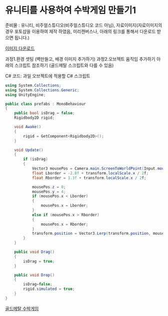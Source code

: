# 유니티를 사용하여 수박게임 만들기1

준비물 : 유니티, 비주얼스튜디오(비주얼스튜디오 코드 아님), 자료이미지(자료이미지의 경우 포토샵을 이용하여 제작 하였음, 미리캔버스나, 아래의 링크를 통해서 다운로드 받으면 됩니다.)

[이미지 다운로드](https://www.youtube.com/redirect?event=video_description&amp;redir_token=QUFFLUhqbi1QLWdIb2VpX1NCUXpOdG9kb2dia3lkeE5Sd3xBQ3Jtc0tuMzlfQkFrMk9sMnY3aDJDRG43RU5aUElrS3hJbXVfRWNhVk1McUhmRDRsQ0xUbU9EbGRXVDJKaWVKQzFBLTBxZGo0NTFSSy1WdVlWNXBkRm9jckNLcUllTzU3MjB0WEpIM0V5MEhZRXFRQk9UYnY3dw&amp;q=https%3A%2F%2Fwww.goldmetal.co.kr%2Funity%2Fpackages%2FDongleFamily_Assets_Pack.unitypackage&amp;v=eQPp0QTz4JM)

과정1.환경 셋팅 (벽만들고, 배경 이미지 추가하기)
과정2.오브젝트 움직임 추가하기 아래의 스크립트 참조하기 (골드메탈 스크립트와 다를 수 있음)

C# 코드: 과일 오브젝트에 적용할 C# 스크립트
```csharp
using System.Collections;
using System.Collections.Generic;
using UnityEngine;

public class prefabs : MonoBehaviour
{
    public bool isDrag = false;
    Rigidbody2D rigid;

    void Awake()
    {
        rigid = GetComponent<Rigidbody2D>();
    }

    void Update()
    {
        if (isDrag)
        {
            Vector3 mousePos = Camera.main.ScreenToWorldPoint(Input.mousePosition);
            float Lborder = -2.8f + transform.localScale.x / 2f;
            float Rborder = 1.3f + transform.localScale.x / 2f;

            mousePos.z = 0;
            mousePos.y = 4;
            if (mousePos.x < Lborder)
            {
                mousePos.x = Lborder;
            }
            else if (mousePos.x > Rborder)
            {
                mousePos.x = Rborder;
            }
            transform.position = Vector3.Lerp(transform.position, mousePos, 0.2f);
        }
    }

    public void Drag()
    {
        isDrag = true;
    }

    public void Drop()
    {
        isDrag=false;
        rigid.simulated = true;
    }
}

```

[골드메탈 수박게임](https://www.youtube.com/watch?v=eQPp0QTz4JM&list=PLO-mt5Iu5TeajtA5UQT7_2UjB7_dkGagU)
